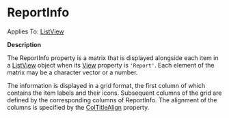 




<h1 class="heading"><span class="name">ReportInfo</span></h1>

Applies To: [ListView](./listview.md)


**Description**


The ReportInfo property is a matrix that is displayed alongside each item in a [ListView](./listview.md) object when its [View](view.md) property is `'Report'`. Each element of the matrix may be a character vector or a number.


The information is displayed in a grid format, the first column of which contains the item labels and their icons. Subsequent columns of the grid are defined by the corresponding columns of ReportInfo. The alignment of the columns is specified by the [ColTitleAlign](coltitlealign.md) property.



